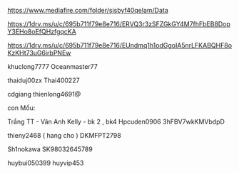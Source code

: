 https://www.mediafire.com/folder/sjsbyf40qelam/Data

https://1drv.ms/u/c/695b711f79e8e716/ERVQ3r3zSFZGkGY4M7fhFbEB8DopY3EHo8oEfQHzfgqcKA

https://1drv.ms/u/c/695b711f79e8e716/EUndmq1h1odGgoIA5nrLFKABQHF8oKzKHt73uG6irbPNEw

khuclong7777
Oceanmaster77

thaiduj00zx
Thai400227

cdgiang
thienlong4691@


con Mổu:

Trắng TT - Vân Anh Kelly - bk 2 , bk4
Hpcuden0906
3hFBV7wkKMVbdpD

thieny2468 ( hang cho )
DKMFPT2798

Sh1nokawa
SK98032645789

huybui050399
huyvip453
